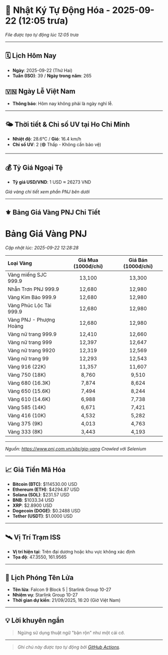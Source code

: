 # 🚀 Nhật Ký Tự Động Hóa - 2025-09-22 (12:05 trưa)

*File được tạo tự động lúc 12:05 trưa*

---
<!-- CALENDAR-MODULE -->
## 🗓️ Lịch Hôm Nay
- **Ngày**: 2025-09-22 (Thứ Hai)
- **Tuần (ISO)**: 39 / **Ngày trong năm**: 265

<!-- HOLIDAY-MODULE -->
## 🇻🇳 Ngày Lễ Việt Nam
- **Thông báo**: Hôm nay không phải là ngày nghỉ lễ.

---
<!-- WEATHER-UV-MODULE -->
## 🌤️ Thời tiết & Chỉ số UV tại Ho Chi Minh
- **Nhiệt độ**: 28.6°C / **Gió**: 16.4 km/h
- **Chỉ số UV**: 2 (🟢 Thấp - Không cần bảo vệ)

---
<!-- FINANCE-MODULE -->
## 💰 Tỷ Giá Ngoại Tệ
- **Tỷ giá USD/VND**: 1 USD ≈ 26273 VND

*Giá vàng chi tiết xem phần PNJ bên dưới*

---
<!-- PNJ-GOLD-MODULE -->
## ⚜️ Bảng Giá Vàng PNJ Chi Tiết

# Bảng Giá Vàng PNJ
*Cập nhật lúc: 2025-09-22 12:28:28*

| Loại Vàng | Giá Mua (1000đ/chỉ) | Giá Bán (1000đ/chỉ) |
|:---|:---:|:---:|
| Vàng miếng SJC 999.9 | 13,100 | 13,300 |
| Nhẫn Trơn PNJ 999.9 | 12,680 | 12,980 |
| Vàng Kim Bảo 999.9 | 12,680 | 12,980 |
| Vàng Phúc Lộc Tài 999.9 | 12,680 | 12,980 |
| Vàng PNJ - Phượng Hoàng | 12,680 | 12,980 |
| Vàng nữ trang 999.9 | 12,410 | 12,660 |
| Vàng nữ trang 999 | 12,397 | 12,647 |
| Vàng nữ trang 9920 | 12,319 | 12,569 |
| Vàng nữ trang 99 | 12,293 | 12,543 |
| Vàng 916 (22K) | 11,357 | 11,607 |
| Vàng 750 (18K) | 8,760 | 9,510 |
| Vàng 680 (16.3K) | 7,874 | 8,624 |
| Vàng 650 (15.6K) | 7,494 | 8,244 |
| Vàng 610 (14.6K) | 6,988 | 7,738 |
| Vàng 585 (14K) | 6,671 | 7,421 |
| Vàng 416 (10K) | 4,532 | 5,282 |
| Vàng 375 (9K) | 4,013 | 4,763 |
| Vàng 333 (8K) | 3,443 | 4,193 |

---
*Nguồn: https://www.pnj.com.vn/site/gia-vang*
*Crawled với Selenium*

---
<!-- CRYPTO-MODULE -->
## 📈 Giá Tiền Mã Hóa
- **Bitcoin (BTC)**: $114530.00 USD
- **Ethereum (ETH)**: $4294.87 USD
- **Solana (SOL)**: $231.57 USD
- **BNB**: $1033.34 USD
- **XRP**: $2.8900 USD
- **Dogecoin (DOGE)**: $0.2488 USD
- **Tether (USDT)**: $1.0000 USD

---
<!-- ISS-MODULE -->
## 🛰️ Vị Trí Trạm ISS
- **Vị trí hiện tại**: Trên đại dương hoặc khu vực không xác định
- **Tọa độ**: 47.3550, 161.9565

---
<!-- LAUNCH-MODULE -->
## 🚀 Lịch Phóng Tên Lửa
- **Tên lửa**: Falcon 9 Block 5 | Starlink Group 10-27
- **Nhiệm vụ**: Starlink Group 10-27
- **Thời gian dự kiến**: 21/09/2025, 16:20 (Giờ Việt Nam)

---
<!-- ADVICE-MODULE -->
## 💡 Lời khuyên ngắn
> Ngừng sử dụng thuật ngữ "bận rộn" như một cái cớ.

---
<!-- FOOTER-MODULE -->
> *Ghi chú này được tạo tự động bởi [GitHub Actions](https://github.com/features/actions).*

